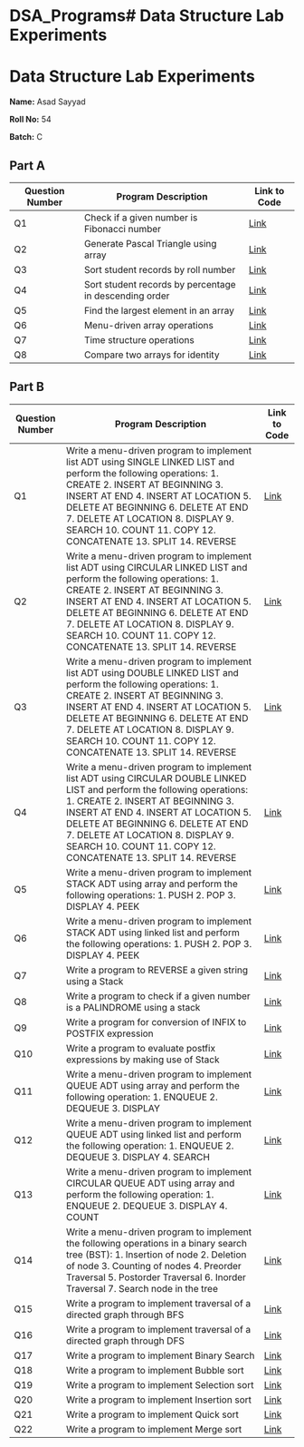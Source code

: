 # DSA_Programs# Data Structure Lab Experiments



# Data Structure Lab Experiments


**Name:** Asad Sayyad

**Roll No:** 54

**Batch:** C


## Part A

| Question Number | Program Description                                      | Link to Code |
| --------------- | ------------------------------------------------------- | ------------ |
| Q1              | Check if a given number is Fibonacci number             | [Link](https://github.com/AsadSayyad92/DSA_Programs/blob/main/54_1_Asad.c)     |
| Q2              | Generate Pascal Triangle using array                   | [Link](https://github.com/AsadSayyad92/DSA_Programs/blob/main/54_2_Asad.c)     |
| Q3              | Sort student records by roll number                     | [Link](https://github.com/AsadSayyad92/DSA_Programs/blob/main/54_3_Asad.c)     |
| Q4              | Sort student records by percentage in descending order  | [Link](https://github.com/AsadSayyad92/DSA_Programs/blob/main/54_4_Asad.c)     |
| Q5              | Find the largest element in an array                    | [Link](https://github.com/AsadSayyad92/DSA_Programs/blob/main/54_5_Asad.c)     |
| Q6              | Menu-driven array operations                             | [Link](https://github.com/AsadSayyad92/DSA_Programs/blob/main/54_6_Asad.c)     |
| Q7              | Time structure operations                                | [Link](https://github.com/AsadSayyad92/DSA_Programs/blob/main/54_7_Asad.c)     |
| Q8              | Compare two arrays for identity                         | [Link](https://github.com/AsadSayyad92/DSA_Programs/blob/main/54_8_Asad.c)     |

## Part B

| Question Number | Program Description                                              | Link to Code   |
| --------------- | --------------------------------------------------------------- | -------------  |
| Q1              | Write a menu-driven program to implement list ADT using SINGLE LINKED LIST and perform the following operations: 1. CREATE 2. INSERT AT BEGINNING 3. INSERT AT END 4. INSERT AT LOCATION 5. DELETE AT BEGINNING 6. DELETE AT END 7. DELETE AT LOCATION 8. DISPLAY 9. SEARCH 10. COUNT 11. COPY 12. CONCATENATE 13. SPLIT 14. REVERSE | [Link](#)      |
| Q2              | Write a menu-driven program to implement list ADT using CIRCULAR LINKED LIST and perform the following operations: 1. CREATE 2. INSERT AT BEGINNING 3. INSERT AT END 4. INSERT AT LOCATION 5. DELETE AT BEGINNING 6. DELETE AT END 7. DELETE AT LOCATION 8. DISPLAY 9. SEARCH 10. COUNT 11. COPY 12. CONCATENATE 13. SPLIT 14. REVERSE | [Link](#)      |
| Q3              | Write a menu-driven program to implement list ADT using DOUBLE LINKED LIST and perform the following operations: 1. CREATE 2. INSERT AT BEGINNING 3. INSERT AT END 4. INSERT AT LOCATION 5. DELETE AT BEGINNING 6. DELETE AT END 7. DELETE AT LOCATION 8. DISPLAY 9. SEARCH 10. COUNT 11. COPY 12. CONCATENATE 13. SPLIT 14. REVERSE | [Link](#)      |
| Q4              | Write a menu-driven program to implement list ADT using CIRCULAR DOUBLE LINKED LIST and perform the following operations: 1. CREATE 2. INSERT AT BEGINNING 3. INSERT AT END 4. INSERT AT LOCATION 5. DELETE AT BEGINNING 6. DELETE AT END 7. DELETE AT LOCATION 8. DISPLAY 9. SEARCH 10. COUNT 11. COPY 12. CONCATENATE 13. SPLIT 14. REVERSE | [Link](#)      |
| Q5              | Write a menu-driven program to implement STACK ADT using array and perform the following operations: 1. PUSH 2. POP 3. DISPLAY 4. PEEK | [Link](#)      |
| Q6              | Write a menu-driven program to implement STACK ADT using linked list and perform the following operations: 1. PUSH 2. POP 3. DISPLAY 4. PEEK | [Link](#)      |
| Q7              | Write a program to REVERSE a given string using a Stack | [Link](#)      |
| Q8              | Write a program to check if a given number is a PALINDROME using a stack | [Link](#)      |
| Q9              | Write a program for conversion of INFIX to POSTFIX expression | [Link](#)      |
| Q10             | Write a program to evaluate postfix expressions by making use of Stack | [Link](#)      |
| Q11             | Write a menu-driven program to implement QUEUE ADT using array and perform the following operation: 1. ENQUEUE 2. DEQUEUE 3. DISPLAY | [Link](#)      |
| Q12             | Write a menu-driven program to implement QUEUE ADT using linked list and perform the following operation: 1. ENQUEUE 2. DEQUEUE 3. DISPLAY 4. SEARCH | [Link](#)      |
| Q13             | Write a menu-driven program to implement CIRCULAR QUEUE ADT using array and perform the following operation: 1. ENQUEUE 2. DEQUEUE 3. DISPLAY 4. COUNT | [Link](#)      |
| Q14             | Write a menu-driven program to implement the following operations in a binary search tree (BST): 1. Insertion of node 2. Deletion of node 3. Counting of nodes 4. Preorder Traversal 5. Postorder Traversal 6. Inorder Traversal 7. Search node in the tree | [Link](#)      |
| Q15             | Write a program to implement traversal of a directed graph through BFS | [Link](#)      |
| Q16             | Write a program to implement traversal of a directed graph through DFS | [Link](#)      |
| Q17             | Write a program to implement Binary Search | [Link](#)      |
| Q18             | Write a program to implement Bubble sort | [Link](#)      |
| Q19             | Write a program to implement Selection sort | [Link](#)      |
| Q20             | Write a program to implement Insertion sort | [Link](#)      |
| Q21             | Write a program to implement Quick sort | [Link](#)      |
| Q22             | Write a program to implement Merge sort | [Link](#)      |
